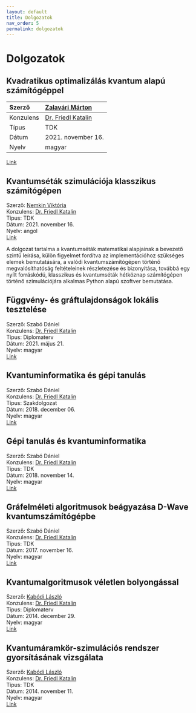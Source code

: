 ```yaml
---
layout: default
title: Dolgozatok
nav_order: 5
permalink: dolgozatok
---
```


# Dolgozatok

## Kvadratikus optimalizálás kvantum alapú számítógéppel

| Szerző | [Zalavári Márton](./kapcsolat#zalavári-márton) |
| :- | :- |
| Konzulens | [Dr. Friedl Katalin](./kapcsolat#dr-friedl-katalin) |
| Típus | TDK |
| Dátum | 2021. november 16. |
| Nyelv | magyar |

[Link](https://tdk.bme.hu/VIK/modell1/Kvadratikus-optimalizalas-kvantum-alapu)

## Kvantumséták szimulációja klasszikus számítógépen

Szerző: [Nemkin Viktória](./kapcsolat#nemkin-viktoria)\
Konzulens: [Dr. Friedl Katalin](./kapcsolat#dr-friedl-katalin)\
Típus: TDK\
Dátum: 2021. november 16.\
Nyelv: angol\
[Link](https://tdk.bme.hu/VIK/modell1/Kvantumsetak-szimulacioja-klasszikus)

A dolgozat tartalma a kvantumséták matematikai alapjainak a bevezető szintű leírása, külön figyelmet fordítva az implementációhoz szükséges elemek bemutatására, a valódi kvantumszámítógépen történő megvalósíthatóság feltételeinek részletezése és bizonyítása, továbbá egy nyílt forráskódú, klasszikus és kvantumséták hétköznap számítógépen történő szimulációjára alkalmas Python alapú szoftver bemutatása.

## Függvény- és gráftulajdonságok lokális tesztelése

Szerző: Szabó Dániel\
Konzulens: [Dr. Friedl Katalin](./kapcsolat#dr-friedl-katalin)\
Típus: Diplomaterv\
Dátum: 2021. május 21.\
Nyelv: magyar\
[Link](https://diplomaterv.vik.bme.hu/hu/Theses/Fuggveny-es-graftulajdonsagok-lokalis)

## Kvantuminformatika és gépi tanulás

Szerző: Szabó Dániel\
Konzulens: [Dr. Friedl Katalin](./kapcsolat#dr-friedl-katalin)\
Típus: Szakdolgozat\
Dátum: 2018. december 06.\
Nyelv: magyar\
[Link](https://diplomaterv.vik.bme.hu/hu/Theses/Kvantuminformatika-es-gepi-tanulas)

## Gépi tanulás és kvantuminformatika

Szerző: Szabó Dániel\
Konzulens: [Dr. Friedl Katalin](./kapcsolat#dr-friedl-katalin)\
Típus: TDK\
Dátum: 2018. november 14.\
Nyelv: magyar\
[Link](http://tdk.bme.hu/VIK/Szimu1/Gepi-tanulas-es-kvantuminformatika)

## Gráfelméleti algoritmusok beágyazása D-Wave kvantumszámítógépbe

Szerző: Szabó Dániel\
Konzulens: [Dr. Friedl Katalin](./kapcsolat#dr-friedl-katalin)\
Típus: TDK\
Dátum: 2017. november 16.\
Nyelv: magyar\
[Link](http://tdk.bme.hu/VIK/Szimu/Grafelmeleti-algoritmusok-beagyazasa-DWave)

## Kvantumalgoritmusok véletlen bolyongással

Szerző: [Kabódi László](./kapcsolat#kabódi-lászló)\
Konzulens: [Dr. Friedl Katalin](./kapcsolat#dr-friedl-katalin)\
Típus: Diplomaterv\
Dátum: 2014. december 29.\
Nyelv: magyar\
[Link](https://diplomaterv.vik.bme.hu/hu/Theses/Kvantumalgoritmusok-veletlen-bolyongassal)

## Kvantumáramkör-szimulációs rendszer gyorsításának vizsgálata

Szerző: [Kabódi László](./kapcsolat#kabódi-lászló)\
Konzulens: [Dr. Friedl Katalin](./kapcsolat#dr-friedl-katalin)\
Típus: TDK\
Dátum: 2014. november 11.\
Nyelv: magyar\
[Link](http://tdk.bme.hu/VIK/Szimulacio/Kvantumaramkorszimulacios-rendszer)
